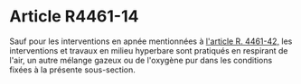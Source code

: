 # Article R4461-14

Sauf pour les interventions en apnée mentionnées à [l'article R. 4461-42,][1] les interventions et travaux en milieu hyperbare sont pratiqués en respirant de l'air, un autre mélange gazeux ou de l'oxygène pur dans les conditions fixées à la présente sous-section.

 [1]: /affichCodeArticle.do?cidTexte=LEGITEXT000006072050&idArticle=LEGIARTI000023414630&dateTexte=&categorieLien=cid